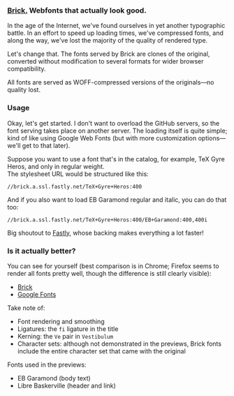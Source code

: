 ### [Brick.](http://brick.im) Webfonts that actually look good.

In the age of the Internet, we've found ourselves in yet another typographic battle. In an effort to speed up loading times, we've compressed fonts, and along the way, we've lost the majority of the quality of rendered type.

Let's change that. The fonts served by Brick are clones of the original, converted without modification to several formats for wider browser compatibility.

All fonts are served as WOFF-compressed versions of the originals&mdash;no quality lost.

### Usage

Okay, let's get started. I don't want to overload the GitHub servers, so the font serving takes place on another server. The loading itself is quite simple; kind of like using Google Web Fonts (but with more customization options—we'll get to that later).

Suppose you want to use a font that's in the catalog, for example, TeX Gyre Heros, and only in regular weight.  
The stylesheet URL would be structured like this:  
````
//brick.a.ssl.fastly.net/TeX+Gyre+Heros:400
````
And if you also want to load EB Garamond regular and italic, you can do that too:
````
//brick.a.ssl.fastly.net/TeX+Gyre+Heros:400/EB+Garamond:400,400i
````

Big shoutout to [Fastly](http://www.fastly.com), whose backing makes everything a lot faster!

### Is it actually better?

You can see for yourself (best comparison is in Chrome; Firefox seems to render all fonts pretty well, though the difference is still clearly visible):

- [Brick](http://brick.im/preview/brick.html)
- [Google Fonts](http://brick.im/preview/google.html)

Take note of:

- Font rendering and smoothing
- Ligatures: the `fi` ligature in the title
- Kerning: the `Ve` pair in `Vestibulum`
- Character sets: although not demonstrated in the previews, Brick fonts include the entire character set that came with the original

Fonts used in the previews:
- EB Garamond (body text)
- Libre Baskerville (header and link)
